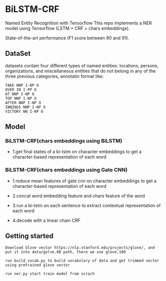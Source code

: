 # BiLSTM-CRF

Named Entity Recognition with Tensorflow 
This repo implements a NER model using Tensorflow (LSTM + CRF + chars embeddings).

State-of-the-art performance (F1 score between 90 and 91).

## DataSet
datasets contain four different types of named entities: locations, persons, organizations, and miscellaneous entities that
do not belong in any of the three previous categories, annotatin format like:

	TAKE NNP I-NP O
	OVER IN I-PP O
	AT NNP I-NP O
	TOP NNP I-NP O
	AFTER NNP I-NP O
	INNINGS NNP I-NP O
	VICTORY NN I-NP O

## Model
### BiLSTM-CRF(chars embeddings using BiLSTM)
* 1.get final states of a bi-lstm on character embeddings to get a character-based representation of each word

### BiLSTM-CRF(chars embeddings using Gate CNN)
* 1.reduce mean features of gate cnn on character embeddings to get a character-based representation of each word

* 2.concat word embedding feature and chars feature of the word
* 3.run a bi-lstm on each sentence to extract contextual representation of each word
* 4.decode with a linear chain CRF

## Getting started

	Download Glove vector https://nlp.stanford.edu/projects/glove/, and put it into data/golve.6B path, there we use glove.100
	
	run build_vocab.py to build vocabulary of data and get trimmed vector using pretrained glove vector
	
	run ner.py start train model from scrach
